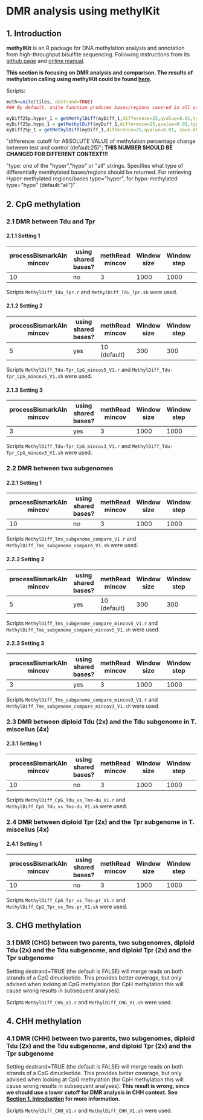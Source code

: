 # DMR analysis using methylKit
## 1. Introduction
**methylKit** is an R package for DNA methylation analysis and annotation from high-throughput bisulfite sequencing. Following instructions from its  [github page](https://github.com/al2na/methylKit) and [online manual](https://bioconductor.org/packages/release/bioc/vignettes/methylKit/inst/doc/methylKit.html#23_Reading_the_methylation_calls_from_sorted_Bismark_alignments).

**This section is focusing on DMR analysis and comparison. The results of methylation calling using methylKit could be found [here](https://github.com/GatorShan/Tragopogon-Methylation-Project/blob/master/methylKit_analysis/README.md#2-reading-the-methylation-calls-from-sorted-bismark-alignments).**

Scripts:
```r
meth=unite(tiles, destrand=TRUE)
### By default, unite function produces bases/regions covered in all samples

myDiff25p.hyper_1 = getMethylDiff(myDiff_1,difference=25,qvalue=0.01,type="hyper", save.db = TRUE)
myDiff25p.hypo_1 = getMethylDiff(myDiff_1,difference=25,qvalue=0.01,type="hypo", save.db = TRUE)
myDiff25p_1 = getMethylDiff(myDiff_1,difference=25,qvalue=0.01, save.db = TRUE)
```


"difference: cutoff for ABSOLUTE VALUE of methylation percentage change between test and control (default:25)"; **THIS NUMBER SHOULD BE CHANGED FOR DIFFERENT CONTEXT!!!**

"type: one of the "hyper","hypo" or "all" strings. Specifies what type of differentially menthylated bases/regions should be returned. For retrieving Hyper-methylated regions/bases type="hyper", for hypo-methylated type="hypo" (default:"all")"

## 2. CpG methylation
### 2.1 DMR between Tdu and Tpr
#### 2.1.1 Setting 1
| processBismarkAln mincov | using shared bases? | methRead mincov | Window size | Window step | Window cov.bases |
|--|--|--|--|--|--|
| 10 | no | 3 | 1000 | 1000 | 10 |

Scripts `MethylDiff_Tdu_Tpr.r` and `MethylDiff_Tdu_Tpr.sh` were used.

#### 2.1.2 Setting 2
| processBismarkAln mincov | using shared bases? | methRead mincov | Window size | Window step | Window cov.bases |
|--|--|--|--|--|--|
| 5 | yes | 10 (default) | 300 | 300 | 1 |

Scripts `MethylDiff_Tdu-Tpr_CpG_mincov5_V1.r` and `MethylDiff_Tdu-Tpr_CpG_mincov5_V1.sh` were used.

#### 2.1.3 Setting 3
| processBismarkAln mincov | using shared bases? | methRead mincov | Window size | Window step | Window cov.bases |
|--|--|--|--|--|--|
| 3 | yes | 3 | 1000 | 1000 | 10 |

Scripts `MethylDiff_Tdu-Tpr_CpG_mincov3_V1.r` and `MethylDiff_Tdu-Tpr_CpG_mincov3_V1.sh` were used.

### 2.2 DMR between two subgenomes
#### 2.2.1 Setting 1
| processBismarkAln mincov | using shared bases? | methRead mincov | Window size | Window step | Window cov.bases |
|--|--|--|--|--|--|
| 10 | no | 3 | 1000 | 1000 | 10 |

Scripts `MethylDiff_Tms_subgenome_compare_V1.r` and `MethylDiff_Tms_subgenome_compare_V1.sh` were used.

#### 2.2.2 Setting 2
| processBismarkAln mincov | using shared bases? | methRead mincov | Window size | Window step | Window cov.bases |
|--|--|--|--|--|--|
| 5 | yes | 10 (default) | 300 | 300 | 1 |

Scripts `MethylDiff_Tms_subgenome_compare_mincov5_V1.r` and `MethylDiff_Tms_subgenome_compare_mincov5_V1.sh` were used.

#### 2.2.3 Setting 3
| processBismarkAln mincov | using shared bases? | methRead mincov | Window size | Window step | Window cov.bases |
|--|--|--|--|--|--|
| 3 | yes | 3 | 1000 | 1000 | 10 |

Scripts `MethylDiff_Tms_subgenome_compare_mincov3_V1.r` and `MethylDiff_Tms_subgenome_compare_mincov3_V1.sh` were used.

### 2.3 DMR between diploid Tdu (2x) and the Tdu subgenome in T. miscellus (4x)
#### 2.3.1 Setting 1
| processBismarkAln mincov | using shared bases? | methRead mincov | Window size | Window step | Window cov.bases |
|--|--|--|--|--|--|
| 10 | no | 3 | 1000 | 1000 | 10 |

Scripts `MethylDiff_CpG_Tdu_vs_Tms-du_V1.r` and `MethylDiff_CpG_Tdu_vs_Tms-du_V1.sh` were used.

### 2.4 DMR between diploid Tpr (2x) and the Tpr subgenome in T. miscellus (4x)
#### 2.4.1 Setting 1
| processBismarkAln mincov | using shared bases? | methRead mincov | Window size | Window step | Window cov.bases |
|--|--|--|--|--|--|
| 10 | no | 3 | 1000 | 1000 | 10 |

Scripts `MethylDiff_CpG_Tpr_vs_Tms-pr_V1.r` and `MethylDiff_CpG_Tpr_vs_Tms-pr_V1.sh` were used.


## 3. CHG methylation
### 3.1 DMR (CHG) between two parents, two subgenomes, diploid Tdu (2x) and the Tdu subgenome, and diploid Tpr (2x) and the Tpr subgenome
Setting destrand=TRUE (the default is FALSE) will merge reads on both strands of a CpG dinucleotide. This provides better coverage, but only advised when looking at CpG methylation (for CpH methylation this will cause wrong results in subsequent analyses).

Scripts `MethylDiff_CHG_V1.r` and `MethylDiff_CHG_V1.sh` were used.

## 4. CHH methylation
### 4.1 DMR (CHH) between two parents, two subgenomes, diploid Tdu (2x) and the Tdu subgenome, and diploid Tpr (2x) and the Tpr subgenome
Setting destrand=TRUE (the default is FALSE) will merge reads on both strands of a CpG dinucleotide. This provides better coverage, but only advised when looking at CpG methylation (for CpH methylation this will cause wrong results in subsequent analyses). **This result is wrong, since we should use a lower cutoff for DMR analysis in CHH context. See [Section 1. Introduction](https://github.com/GatorShan/Tragopogon-Methylation-Project/blob/master/DMR_analysis_methylKit/README.md#1-introduction) for more information.**

Scripts `MethylDiff_CHH_V1.r` and `MethylDiff_CHH_V1.sh` were used.

